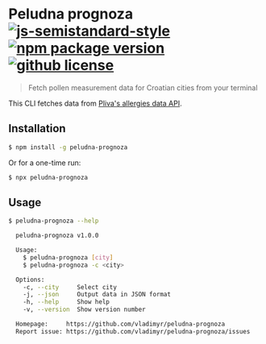 # Peludna prognoza [![js-semistandard-style](https://img.shields.io/badge/code%20style-semistandard-brightgreen.svg)](https://github.com/Flet/semistandard) [![npm package version](https://img.shields.io/npm/v/peludna-prognoza.svg)](https://npm.im/peludna-prognoza) [![github license](https://img.shields.io/github/license/vladimyr/peludna-prognoza.svg)](https://github.com/vladimyr/peludna-prognoza/blob/master/LICENSE)

>Fetch pollen measurement data for Croatian cities from your terminal

This CLI fetches data from [Pliva's allergies data API](http://www.plivazdravlje.hr/alergije/prognoza?xml2).

## Installation

```bash    
$ npm install -g peludna-prognoza
```

Or for a one-time run:

```bash    
$ npx peludna-prognoza
```

## Usage

```bash
$ peludna-prognoza --help

  peludna-prognoza v1.0.0

  Usage:
    $ peludna-prognoza [city]
    $ peludna-prognoza -c <city>

  Options:
    -c, --city     Select city                                         [string]
    -j, --json     Output data in JSON format                          [boolean]
    -h, --help     Show help                                           [boolean]
    -v, --version  Show version number                                 [boolean]

  Homepage:     https://github.com/vladimyr/peludna-prognoza
  Report issue: https://github.com/vladimyr/peludna-prognoza/issues
```
